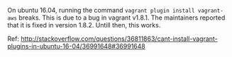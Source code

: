 On ubuntu 16.04, running the command `vagrant plugin install vagrant-aws` breaks. This is 
due to a bug in vagrant v1.8.1. The maintainers reported that it is fixed in
version 1.8.2. Untill then, this works.

Ref: http://stackoverflow.com/questions/36811863/cant-install-vagrant-plugins-in-ubuntu-16-04/36991648#36991648


